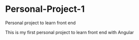 # Personal-Project-1
Personal project to learn front end

This is my first personal project to learn front end with Angular
